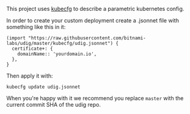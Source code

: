 This project uses [kubecfg](https://github.com/ksonnet/kubecfg) to describe a parametric kubernetes config.

In order to create your custom deployment create a .jsonnet file with something like this in it:

```
(import "https://raw.githubusercontent.com/bitnami-labs/udig/master/kubecfg/udig.jsonnet") {
  certificate+: {
    domainName:: 'yourdomain.io',
  },
}
```

Then apply it with:

```
kubecfg update udig.jsonnet
```

When you're happy with it we recommend you replace `master` with the current commit SHA of the udig repo.